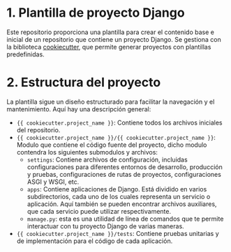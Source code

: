 # 1. Plantilla de proyecto Django

Este repositorio proporciona una plantilla para crear el contenido base e inicial de un repositorio que contiene un proyecto Django. Se gestiona con la biblioteca [cookiecutter](https://www.cookiecutter.io/), que permite generar proyectos con plantillas predefinidas.

# 2. Estructura del proyecto

La plantilla sigue un diseño estructurado para facilitar la navegación y el mantenimiento. Aquí hay una descripción general:

- `{{ cookiecutter.project_name }}`: Contiene todos los archivos iniciales del repositorio.
- `{{ cookiecutter.project_name }}/{{ cookiecutter.project_name }}`: Modulo que contiene el código fuente del proyecto, dicho modulo contendra los siguientes submodulos y archivos:
    - `settings`: Contiene archivos de configuración, incluidas configuraciones para diferentes entornos de desarrollo, producción y pruebas, configuraciones de rutas de proyectos, configuraciones ASGI y WSGI, etc.
    - `apps`: Contiene aplicaciones de Django. Está dividido en varios subdirectorios, cada uno de los cuales representa un servicio o aplicación. Aquí también se pueden encontrar archivos auxiliares, que cada servicio puede utilizar respectivamente.
    - `manage.py`: esta es una utilidad de línea de comandos que te permite interactuar con tu proyecto Django de varias maneras.
- `{{ cookiecutter.project_name }}/tests`: Contiene pruebas unitarias y de implementación para el código de cada aplicación.